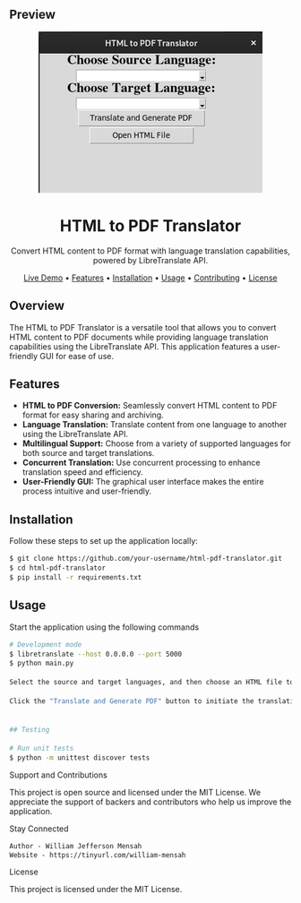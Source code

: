 
## Preview
<div align="center">
  <img src="/images/Screenshot from 2023-08-22 20-57-44.png" alt="Preview">
</div>

<h1 align="center">HTML to PDF Translator</h1>

<p align="center">
 Convert HTML content to PDF format with language translation capabilities, powered by LibreTranslate API.
</p>

<p align="center">
  <a href="https://your.app.demo.link">Live Demo</a> •
  <a href="#features">Features</a> •
  <a href="#installation">Installation</a> •
  <a href="#usage">Usage</a> •
  <a href="#contributing">Contributing</a> •
  <a href="#license">License</a>
</p>

## Overview

The HTML to PDF Translator is a versatile tool that allows you to convert HTML content to PDF documents while providing language translation capabilities using the LibreTranslate API. This application features a user-friendly GUI for ease of use.

## Features

- **HTML to PDF Conversion:** Seamlessly convert HTML content to PDF format for easy sharing and archiving.
- **Language Translation:** Translate content from one language to another using the LibreTranslate API.
- **Multilingual Support:** Choose from a variety of supported languages for both source and target translations.
- **Concurrent Translation:** Use concurrent processing to enhance translation speed and efficiency.
- **User-Friendly GUI:** The graphical user interface makes the entire process intuitive and user-friendly.

## Installation

Follow these steps to set up the application locally:

```bash
$ git clone https://github.com/your-username/html-pdf-translator.git
$ cd html-pdf-translator
$ pip install -r requirements.txt
```

## Usage

Start the application using the following commands

```bash
# Development mode
$ libretranslate --host 0.0.0.0 --port 5000
$ python main.py

Select the source and target languages, and then choose an HTML file to translate and convert to PDF.

Click the "Translate and Generate PDF" button to initiate the translation and PDF generation process.


## Testing

# Run unit tests
$ python -m unittest discover tests

```

Support and Contributions

This project is open source and licensed under the MIT License. We appreciate the support of backers and contributors who help us improve the application.

Stay Connected

    Author - William Jefferson Mensah
    Website - https://tinyurl.com/william-mensah

License

This project is licensed under the MIT License.